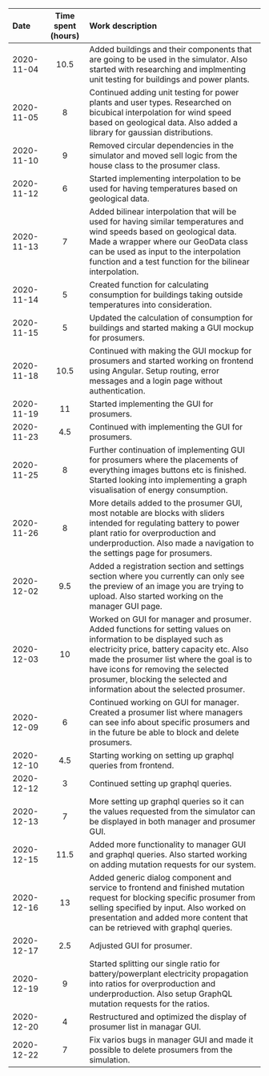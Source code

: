 | Date | Time spent (hours) | Work description  |
| :--- | :---: | :--- |
|2020-11-04| 10.5 | Added buildings and their components that are going to be used in the simulator. Also started with researching and implmenting unit testing for buildings and power plants.
|2020-11-05| 8 | Continued adding unit testing for power plants and user types. Researched on bicubical interpolation for wind speed based on geological data. Also added a library for gaussian distributions.
|2020-11-10| 9 | Removed circular dependencies in the simulator and moved sell logic from the house class to the prosumer class.
|2020-11-12| 6 | Started implementing interpolation to be used for having temperatures based on geological data.
|2020-11-13| 7 | Added bilinear interpolation that will be used for having similar temperatures and wind speeds based on geological data. Made a wrapper where our GeoData class can be used as input to the interpolation function and a test function for the bilinear interpolation. 
|2020-11-14| 5 | Created function for calculating consumption for buildings taking outside temperatures into consideration.
|2020-11-15| 5 | Updated the calculation of consumption for buildings and started making a GUI mockup for prosumers.
|2020-11-18| 10.5 | Continued with making the GUI mockup for prosumers and started working on frontend using Angular. Setup routing, error messages and a login page without authentication.
|2020-11-19| 11 | Started implementing the GUI for prosumers.
|2020-11-23| 4.5| Continued with implementing the GUI for prosumers.
|2020-11-25| 8 | Further continuation of implementing GUI for prosumers where the placements of everything images buttons etc is finished. Started looking into implementing a graph visualisation of energy consumption.
|2020-11-26| 8 | More details added to the prosumer GUI, most notable are blocks with sliders intended for regulating battery to power plant ratio for overproduction and underproduction. Also made a navigation to the settings page for prosumers.
|2020-12-02| 9.5 | Added a registration section and settings section where you currently can only see the preview of an image you are trying to upload. Also started working on the manager GUI page.
|2020-12-03| 10 | Worked on GUI for manager and prosumer. Added functions for setting values on information to be displayed such as electricity price, battery capacity etc. Also made the prosumer list where the goal is to have icons for removing the selected prosumer, blocking the selected and information about the selected prosumer.
|2020-12-09| 6 | Continued working on GUI for manager. Created a prosumer list where managers can see info about specific prosumers and in the future be able to block and delete prosumers.
|2020-12-10| 4.5 | Starting working on setting up graphql queries from frontend.
|2020-12-12| 3 | Continued setting up graphql queries.
|2020-12-13| 7 | More setting up graphql queries so it can the values requested from the simulator can be displayed in both manager and prosumer GUI.
|2020-12-15| 11.5 | Added more functionality to manager GUI and graphql queries. Also started working on adding mutation requests for our system.
|2020-12-16| 13 | Added generic dialog component and service to frontend and finished mutation request for blocking specific prosumer from selling specified by input. Also worked on presentation and added more content that can be retrieved with graphql queries.
|2020-12-17| 2.5 | Adjusted GUI for prosumer.
|2020-12-19| 9 | Started splitting our single ratio for battery/powerplant electricity propagation into ratios for overproduction and underproduction. Also setup GraphQL mutation requests for the ratios.
|2020-12-20| 4 | Restructured and optimized the display of prosumer list in managar GUI.
|2020-12-22| 7 | Fix varios bugs in manager GUI and made it possible to delete prosumers from the simulation.
